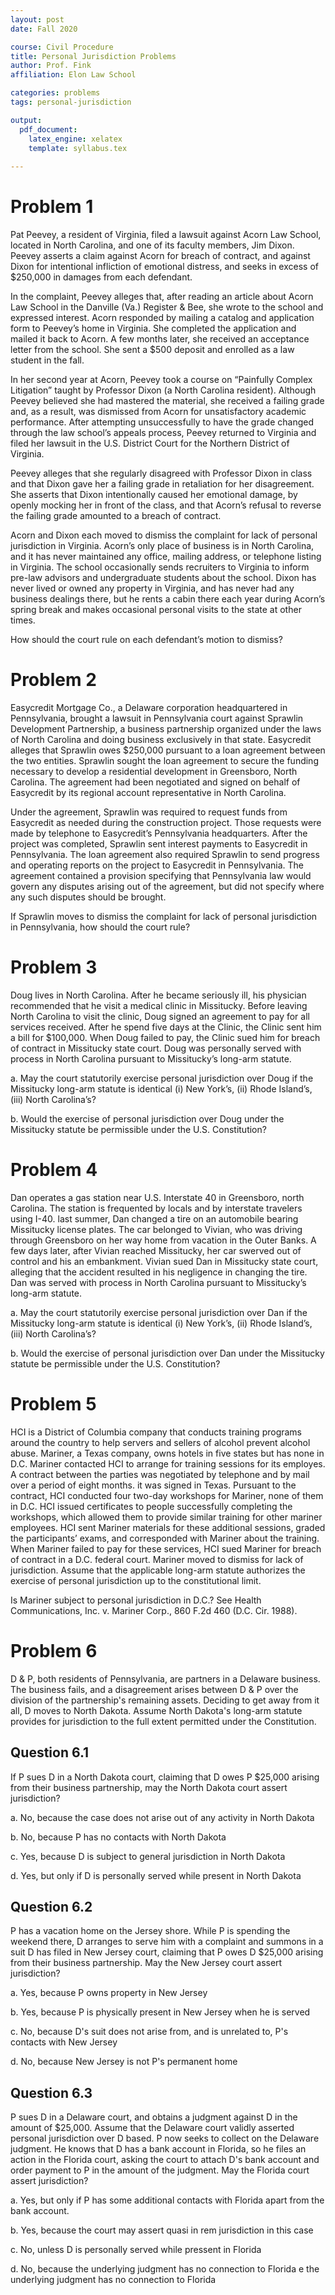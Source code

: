 ```yaml
---
layout: post 
date: Fall 2020

course: Civil Procedure 
title: Personal Jurisdiction Problems
author: Prof. Fink
affiliation: Elon Law School 

categories: problems 
tags: personal-jurisdiction

output: 
  pdf_document:
    latex_engine: xelatex
    template: syllabus.tex
  
---
```


# Problem 1

Pat Peevey, a resident of Virginia, filed a lawsuit against Acorn Law School, located in North Carolina, and one of its faculty members, Jim Dixon. Peevey asserts a claim against Acorn for breach of contract, and against Dixon for intentional infliction of emotional distress, and seeks in excess of $250,000 in damages from each defendant.

In the complaint, Peevey alleges that, after reading an article about Acorn Law School in the Danville (Va.) Register & Bee, she wrote to the school and expressed interest. Acorn responded by mailing a catalog and application form to Peevey’s home in Virginia. She completed the application and mailed it back to Acorn. A few months later, she received an acceptance letter from the school. She sent a $500 deposit and enrolled as a law student in the fall.

In her second year at Acorn, Peevey took a course on “Painfully Complex Litigation” taught by Professor Dixon (a North Carolina resident). Although Peevey believed she had mastered the material, she received a failing grade and, as a result, was dismissed from Acorn for unsatisfactory academic performance. After attempting unsuccessfully to have the grade changed through the law school’s appeals process, Peevey returned to Virginia and filed her lawsuit in the U.S. District Court for the Northern District of Virginia. 

Peevey alleges that she regularly disagreed with Professor Dixon in class and that Dixon gave her a failing grade in retaliation for her disagreement. She asserts that Dixon intentionally caused her emotional damage, by openly mocking her in front of the class, and that Acorn’s refusal to reverse the failing grade amounted to a breach of contract.

Acorn and Dixon each moved to dismiss the complaint for lack of personal jurisdiction in Virginia. Acorn’s only place of business is in North Carolina, and it has never maintained any office, mailing address, or telephone listing in Virginia. The school occasionally sends recruiters to Virginia to inform pre-law advisors and undergraduate students about the school. Dixon has never lived or owned any property in Virginia, and has never had any business dealings there, but he rents a cabin there each year during Acorn’s spring break and makes occasional personal visits to the state at other times.

How should the court rule on each defendant’s motion to dismiss?

# Problem 2

Easycredit Mortgage Co., a Delaware corporation headquartered in Pennsylvania, brought a lawsuit in Pennsylvania court against Sprawlin Development Partnership, a business partnership organized under the laws of North Carolina and doing business exclusively in that state. Easycredit alleges that Sprawlin owes $250,000 pursuant to a loan agreement between the two entities. Sprawlin sought the loan agreement to secure the funding necessary to develop a residential development in Greensboro, North Carolina. The agreement had been negotiated and signed on behalf of Easycredit by its regional account representative in North Carolina.

Under the agreement, Sprawlin was required to request funds from Easycredit as needed during the construction project. Those requests were made by telephone to Easycredit’s Pennsylvania headquarters. After the project was completed, Sprawlin sent interest payments to Easycredit in Pennsylvania. The loan agreement also required Sprawlin to send progress and operating reports on the project to Easycredit in Pennsylvania. The agreement contained a provision specifying that Pennsylvania law would govern any disputes arising out of the agreement, but did not specify where any such disputes should be brought. 

If Sprawlin moves to dismiss the complaint for lack of personal jurisdiction in Pennsylvania, how should the court rule?

# Problem 3

Doug lives in North Carolina. After he became seriously ill, his physician recommended that he visit a medical clinic in Missitucky. Before leaving North Carolina to visit the clinic, Doug signed an agreement to pay for all services received. After he spend five days at the Clinic, the Clinic sent him a bill for $100,000. When Doug failed to pay, the Clinic sued him for breach of contract in Missitucky state court. Doug was personally served with process in North Carolina pursuant to Missitucky’s long-arm statute. 

a. May the court statutorily exercise personal jurisdiction over Doug if the Missitucky long-arm statute is identical (i) New York’s, (ii) Rhode Island’s, (iii) North Carolina’s?

b. Would the exercise of personal jurisdiction over Doug under the Missitucky statute be permissible under the U.S. Constitution?

# Problem 4

Dan operates a gas station near U.S. Interstate 40 in Greensboro, north Carolina. The station is frequented by locals and by interstate travelers using I-40. last summer, Dan changed a tire on an automobile bearing Missitucky license plates. The car belonged to Vivian, who was driving through Greensboro on her way home from vacation in the Outer Banks. A few days later, after Vivian reached Missitucky, her car swerved out of control and his an embankment. Vivian sued Dan in Missitucky state court, alleging that the accident resulted in his negligence in changing the tire. Dan was served with process in North Carolina pursuant to Missitucky’s long-arm statute. 

a. May the court statutorily exercise personal jurisdiction over Dan if the Missitucky long-arm statute is identical (i) New York’s, (ii) Rhode Island’s, (iii) North Carolina’s?

b. Would the exercise of personal jurisdiction over Dan under the Missitucky statute be permissible under the U.S. Constitution?

# Problem 5

HCI is a District of Columbia company that conducts training programs around the country to help servers and sellers of alcohol prevent alcohol abuse. Mariner, a Texas company, owns hotels in five states but has none in D.C. Mariner contacted HCI to arrange for training sessions for its employes. A contract between the parties was negotiated by telephone and by mail over a period of eight months. it was signed in Texas. Pursuant to the contract, HCI conducted four two-day workshops for Mariner, none of them in D.C. HCI issued certificates to people successfully completing the workshops, which allowed them to provide similar training for other mariner employees. HCI sent Mariner materials for these additional sessions, graded the participants’ exams, and corresponded with Mariner about the training. When Mariner failed to pay for these services, HCI sued Mariner for breach of contract in a D.C. federal court. Mariner moved to dismiss for lack of jurisdiction. Assume that the applicable long-arm statute authorizes the exercise of personal jurisdiction up to the constitutional limit. 

Is Mariner subject to personal jurisdiction in D.C.? See Health Communications, Inc. v. Mariner Corp., 860 F.2d 460 (D.C. Cir. 1988). 

# Problem 6 

D & P, both residents of Pennsylvania, are partners in a Delaware business. The business fails, and a disagreement arises between D & P over the division of the partnership's remaining assets. Deciding to get away from it all, D moves to North Dakota. Assume North Dakota's long-arm statute provides for jurisdiction to the full extent permitted under the Constitution.

## Question 6.1 

If P sues D in a North Dakota court, claiming that D owes P $25,000 arising from their business partnership, may the North Dakota court assert jurisdiction?

a. No, because the case does not arise out of any activity in North Dakota

b. No, because P has no contacts with North Dakota

c. Yes, because D is subject to general jurisdiction in North Dakota

d. Yes, but only if D is personally served while present in North Dakota

## Question 6.2

P has a vacation home on the Jersey shore. While P is spending the weekend there, D arranges to serve him with a complaint and summons in a suit D has filed in New Jersey court, claiming that P owes D $25,000 arising from their business partnership. May the New Jersey court assert jurisdiction?

a. Yes, because P owns property in New Jersey

b. Yes, because P is physically present in New Jersey when he is served

c. No, because D's suit does not arise from, and is unrelated to, P's contacts with New Jersey

d. No, because New Jersey is not P's permanent home

## Question 6.3 

P sues D in a Delaware court, and obtains a judgment against D in the amount of $25,000. Assume that the Delaware court validly asserted personal jurisdiction over D based. P now seeks to collect on the Delaware judgment. He knows that D has a bank account in Florida, so he files an action in the Florida court, asking the court to attach D's bank account and order payment to P in the amount of the judgment. May the Florida court assert jurisdiction?

a. Yes, but only if P has some additional contacts with Florida apart from the bank account.

b. Yes, because the court may assert quasi in rem jurisdiction in this case

c. No, unless D is personally served while pressent in Florida

d. No, because the underlying judgment has no connection to Florida
e the underlying judgment has no connection to Florida